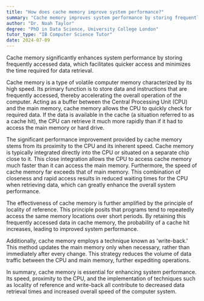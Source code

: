 ```yaml
---
title: "How does cache memory improve system performance?"
summary: "Cache memory improves system performance by storing frequently used data, allowing faster access and reducing the time taken for data retrieval."
author: "Dr. Noah Taylor"
degree: "PhD in Data Science, University College London"
tutor_type: "IB Computer Science Tutor"
date: 2024-07-09
---
```


Cache memory significantly enhances system performance by storing frequently accessed data, which facilitates quicker access and minimizes the time required for data retrieval.

Cache memory is a type of volatile computer memory characterized by its high speed. Its primary function is to store data and instructions that are frequently accessed, thereby accelerating the overall operation of the computer. Acting as a buffer between the Central Processing Unit (CPU) and the main memory, cache memory allows the CPU to quickly check for required data. If the data is available in the cache (a situation referred to as a cache hit), the CPU can retrieve it much more rapidly than if it had to access the main memory or hard drive.

The significant performance improvement provided by cache memory stems from its proximity to the CPU and its inherent speed. Cache memory is typically integrated directly into the CPU or situated on a separate chip close to it. This close integration allows the CPU to access cache memory much faster than it can access the main memory. Furthermore, the speed of cache memory far exceeds that of main memory. This combination of closeness and rapid access results in reduced waiting times for the CPU when retrieving data, which can greatly enhance the overall system performance.

The effectiveness of cache memory is further amplified by the principle of locality of reference. This principle posits that programs tend to repeatedly access the same memory locations over short periods. By retaining this frequently accessed data in cache memory, the probability of a cache hit increases, leading to improved system performance.

Additionally, cache memory employs a technique known as 'write-back.' This method updates the main memory only when necessary, rather than immediately after every change. This strategy reduces the volume of data traffic between the CPU and main memory, further expediting operations.

In summary, cache memory is essential for enhancing system performance. Its speed, proximity to the CPU, and the implementation of techniques such as locality of reference and write-back all contribute to decreased data retrieval times and increased overall speed of the computer system.
    